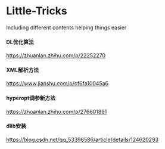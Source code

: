 # Little-Tricks
Including different contents helping things easier

#### DL优化算法
https://zhuanlan.zhihu.com/p/22252270
#### XML解析方法
https://www.jianshu.com/p/cf6fa10045a6
#### hyperopt调参新方法
https://zhuanlan.zhihu.com/p/276601891
#### dlib安装
https://blog.csdn.net/qq_53396586/article/details/124620293

